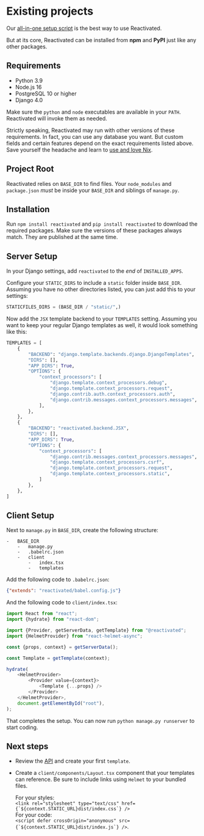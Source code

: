 # Existing projects

Our [all-in-one setup script](/documentation/getting-started/) is the best way to use
Reactivated.

But at its core, Reactivated can be installed from **npm** and **PyPI** just like any
other packages.

## Requirements

-   Python 3.9
-   Node.js 16
-   PostgreSQL 10 or higher
-   Django 4.0

Make sure the `python` and `node` executables are available in your `PATH`. Reactivated
will invoke them as needed.

Strictly speaking, Reactivated may run with other versions of these requirements. In
fact, you can use any database you want. But custom fields and certain features depend
on the exact requirements listed above. Save yourself the headache and learn to
[use and love Nix](/documentation/why-nix/).

## Project Root

Reactivated relies on `BASE_DIR` to find files. Your `node_modules` and `package.json`
_must_ be inside your `BASE_DIR` and siblings of `manage.py`.

## Installation

Run `npm install reactivated` and `pip install reactivated` to download the required
packages. Make sure the versions of these packages always match. They are published at
the same time.

## Server Setup

In your Django settings, add `reactivated` to the _end_ of `INSTALLED_APPS`.

Configure your `STATIC_DIRS` to include a `static` folder inside `BASE_DIR`. Assuming
you have no other directories listed, you can just add this to your settings:

```python
STATICFILES_DIRS = (BASE_DIR / "static/",)
```

Now add the `JSX` template backend to your `TEMPLATES` setting. Assuming you want to
keep your regular Django templates as well, it would look something like this:

```python
TEMPLATES = [
    {
        "BACKEND": "django.template.backends.django.DjangoTemplates",
        "DIRS": [],
        "APP_DIRS": True,
        "OPTIONS": {
            "context_processors": [
                "django.template.context_processors.debug",
                "django.template.context_processors.request",
                "django.contrib.auth.context_processors.auth",
                "django.contrib.messages.context_processors.messages",
            ],
        },
    },
    {
        "BACKEND": "reactivated.backend.JSX",
        "DIRS": [],
        "APP_DIRS": True,
        "OPTIONS": {
            "context_processors": [
                "django.contrib.messages.context_processors.messages",
                "django.template.context_processors.csrf",
                "django.template.context_processors.request",
                "django.template.context_processors.static",
            ]
        },
    },
]
```

## Client Setup

Next to `manage.py` in `BASE_DIR`, create the following structure:

```
-   BASE_DIR
    -   manage.py
    -   .babelrc.json
    -   client
        -   index.tsx
        -   templates
```

Add the following code to `.babelrc.json`:

```json
{"extends": "reactivated/babel.config.js"}
```

And the following code to `client/index.tsx`:

```typescript
import React from "react";
import {hydrate} from "react-dom";

import {Provider, getServerData, getTemplate} from "@reactivated";
import {HelmetProvider} from "react-helmet-async";

const {props, context} = getServerData();

const Template = getTemplate(context);

hydrate(
    <HelmetProvider>
        <Provider value={context}>
            <Template {...props} />
        </Provider>
    </HelmetProvider>,
    document.getElementById("root"),
);
```

That completes the setup. You can now run `python manage.py runserver` to start coding.

## Next steps

-   Review the [API](/documentation/api/) and create your first `template`.
-   Create a `client/components/Layout.tsx` component that your templates can reference.
    Be sure to include links using `Helmet` to your bundled files.

    For your styles:  
    `` <link rel="stylesheet" type="text/css" href={`${context.STATIC_URL}dist/index.css`} /> ``  
    For your code:  
    `` <script defer crossOrigin="anonymous" src={`${context.STATIC_URL}dist/index.js`} /> ``.

